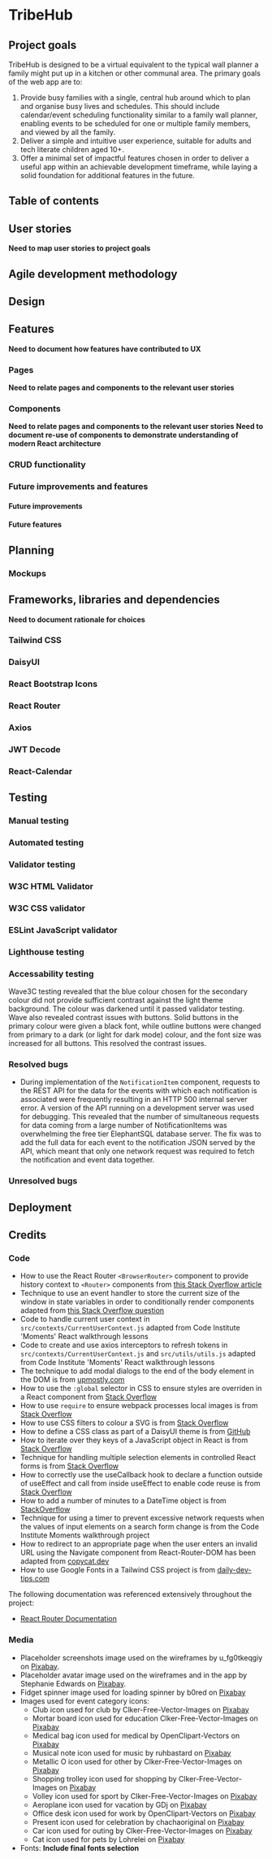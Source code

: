 # TribeHub

## Project goals
TribeHub is designed to be a virtual equivalent to the typical wall planner a family might put up in a kitchen or other communal area. The primary goals of the web app are to:
1) Provide busy families with a single, central hub around which to plan and organise busy lives and schedules. This should include calendar/event scheduling functionality similar to a family wall planner, enabling events to be scheduled for one or multiple family members, and viewed by all the family.
2) Deliver a simple and intuitive user experience, suitable for adults and tech literate children aged 10+. 
3) Offer a minimal set of impactful features chosen in order to deliver a useful app within an achievable development timeframe, while laying a solid foundation for additional features in the future.

## Table of contents

## User stories
**Need to map user stories to project goals**

## Agile development methodology

## Design

## Features
**Need to document how features have contributed to UX**

### Pages
**Need to relate pages and components to the relevant user stories**

### Components
**Need to relate pages and components to the relevant user stories**
**Need to document re-use of components to demonstrate understanding of modern React architecture**

### CRUD functionality

### Future improvements and features

#### Future improvements

#### Future features

## Planning

### Mockups

## Frameworks, libraries and dependencies
**Need to document rationale for choices**

### Tailwind CSS

### DaisyUI

### React Bootstrap Icons

### React Router

### Axios

### JWT Decode

### React-Calendar

## Testing

### Manual testing

### Automated testing

### Validator testing

### W3C HTML Validator

### W3C CSS validator

### ESLint JavaScript validator

### Lighthouse testing

### Accessability testing

Wave3C testing revealed that the blue colour chosen for the secondary colour did not provide sufficient contrast against the light theme background.
The colour was darkened  until it passed validator testing. Wave also revealed contrast issues with buttons. Solid buttons in the primary colour were given a black font, while outline buttons were changed from primary to a dark (or light for dark mode) colour, and the font size was increased for all buttons. This resolved the contrast issues.

### Resolved bugs
- During implementation of the `NotificationItem` component, requests to the REST API for the data for the events with which each notification is associated were frequently resulting in an HTTP 500 internal server error. A version of the API running on a development server was used for debugging. This revealed that the number of simultaneous requests for data coming from a large number of NotificationItems was overwhelming the free tier ElephantSQL database server. The fix was to add the full data for each event to the notification JSON served by the API, which meant that only one network request was required to fetch the notification and event data together. 

### Unresolved bugs

## Deployment

## Credits

### Code
- How to use the React Router `<BrowserRouter>` component to provide history context to `<Router>` components from [this Stack Overflow article](https://stackoverflow.com/questions/65425884/react-router-v6-error-useroutes-may-be-used-only-in-the-context-of-a-route)
- Technique to use an event handler to store the current size of the window in state variables in order to conditionally render components adapted from [this Stack Overflow question](https://stackoverflow.com/questions/62954765/how-to-do-conditional-rendering-according-to-screen-width-in-react)
- Code to handle current user context in `src/contexts/CurrentUserContext.js` adapted from Code Institute 'Moments' React walkthrough lessons
- Code to create and use axios interceptors to refresh tokens in `src/contexts/CurrentUserContext.js` and `src/utils/utils.js` adapted from Code Institute 'Moments' React walkthrough lessons
- The technique to add modal dialogs to the end of the body element in the DOM is from [upmostly.com](https://upmostly.com/tutorials/modal-components-react-custom-hooks)
- How to use the `:global` selector in CSS to ensure styles are overriden in a React component from [Stack Overflow](https://stackoverflow.com/questions/42191671/css-modules-reactjs-parent-and-child-css-classes-in-different-components)
- How to use `require` to ensure webpack processes local images is from [Stack Overflow](https://stackoverflow.com/questions/34582405/react-wont-load-local-images)
- How to use CSS filters to colour a SVG is from [Stack Overflow](https://stackoverflow.com/questions/22252472/how-can-i-change-the-color-of-an-svg-element)
- How to define a CSS class as part of a DaisyUI theme is from [GitHub](https://github.com/saadeghi/daisyui/discussions/640)
- How to iterate over they keys of a JavaScript object in React is from [Stack Overflow](https://stackoverflow.com/questions/40803828/how-can-i-map-through-an-object-in-reactjs)
- Technique for handling multiple selection elements in controlled React forms is from [Stack Overflow](https://stackoverflow.com/questions/50090335/how-handle-multiple-select-form-in-reactjs)
- How to correctly use the useCallback hook to declare a function outside of useEffect and call from inside useEffect to enable code reuse is from [Stack Overflow](https://stackoverflow.com/questions/56410369/can-i-call-separate-function-in-useeffect)
- How to add a number of minutes to a DateTime object is from [StackOverflow](https://stackoverflow.com/questions/1197928/how-to-add-30-minutes-to-a-javascript-date-object)
- Technique for using a timer to prevent excessive network requests when the values of input elements on a search form change is from the Code Institute Moments walkthrough project
- How to redirect to an appropriate page when the user enters an invalid URL using the Navigate component from React-Router-DOM has been adapted from [copycat.dev](https://www.copycat.dev/blog/react-router-redirect/)
- How to use Google Fonts in a Tailwind CSS project is from [daily-dev-tips.com](https://daily-dev-tips.com/posts/using-google-fonts-in-a-tailwind-project/)

The following documentation was referenced extensively throughout the project:

- [React Router Documentation](https://v5.reactrouter.com/)

### Media
- Placeholder screenshots image used on the wireframes by u_fg0tkeqgiy on [Pixabay](https://pixabay.com/vectors/view-web-secure-image-ipad-laptop-7321141/).
- Placeholder avatar image used on the wireframes and in the app by Stephanie Edwards on [Pixabay](https://pixabay.com/vectors/blank-profile-picture-mystery-man-973460/).
- Fidget spinner image used for loading spinner by b0red on [Pixabay](https://pixabay.com/vectors/fidget-spinner-add-a-d-spin-2304681/)
- Images used for event category icons:
  - Club icon used for club by Clker-Free-Vector-Images on [Pixabay](https://pixabay.com/vectors/clubs-cards-club-shape-card-games-33561/)
  - Mortar board icon used for education Clker-Free-Vector-Images on [Pixabay](https://pixabay.com/vectors/graduation-cap-graduation-education-311979/)
  - Medical bag icon used for medical by OpenClipart-Vectors on [Pixabay](https://pixabay.com/vectors/red-cross-aide-assistance-158454/)
  - Musical note icon used for music by ruhbastard on [Pixabay](https://pixabay.com/vectors/music-note-music-note-musical-notes-1967480/)
  - Metallic O icon used for other by Clker-Free-Vector-Images on [Pixabay](https://pixabay.com/vectors/english-alphabets-o-letters-15th-33793/)
  - Shopping trolley icon used for shopping by Clker-Free-Vector-Images on [Pixabay](https://pixabay.com/vectors/shopping-cart-caddy-shopping-trolley-304843/)
  - Volley icon used for sport by Clker-Free-Vector-Images on [Pixabay](https://pixabay.com/vectors/volleyball-sport-black-white-306791/)
  - Aeroplane icon used for vacation by GDj on [Pixabay](https://pixabay.com/vectors/jumbo-jet-airplane-aeroplane-1801305/)
  - Office desk icon used for work by OpenClipart-Vectors on [Pixabay](https://pixabay.com/vectors/computer-office-worker-typing-146329/)
  - Present icon used for celebration by chachaoriginal on [Pixabay](https://pixabay.com/vectors/red-icon-present-gift-wrapped-1902863/)
  - Car icon used for outing by Clker-Free-Vector-Images on [Pixabay](https://pixabay.com/vectors/car-automobile-sedan-four-door-car-35502/)
  - Cat icon used for pets by Lohrelei on  [Pixabay](https://pixabay.com/vectors/cat-kitten-sitting-silhouette-1144200/)
- Fonts:
  **Include final fonts selection**